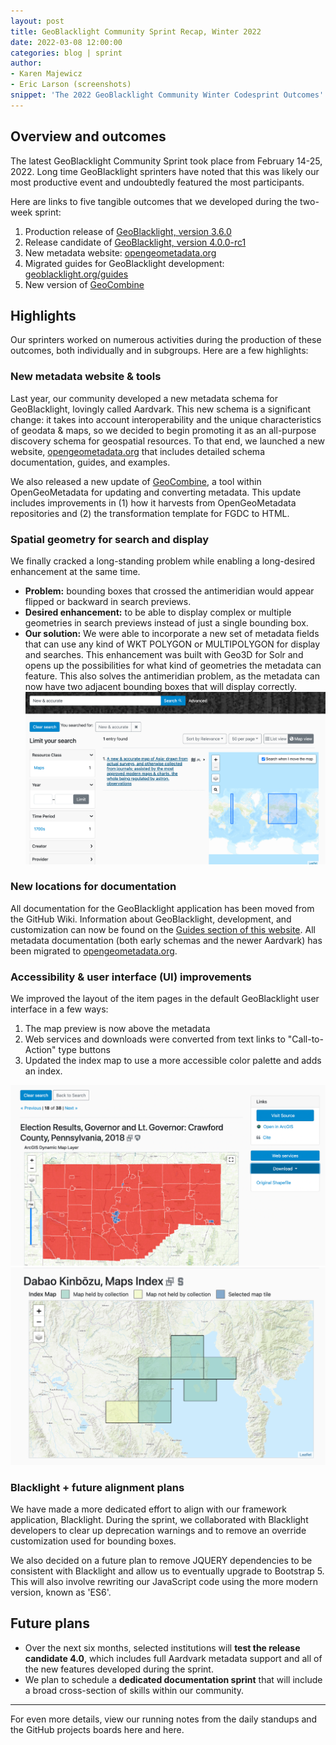 ```yaml
---
layout: post
title: GeoBlacklight Community Sprint Recap, Winter 2022
date: 2022-03-08 12:00:00
categories: blog | sprint
author: 
- Karen Majewicz
- Eric Larson (screenshots)
snippet: 'The 2022 GeoBlacklight Community Winter Codesprint Outcomes'
---
```

## Overview and outcomes

The latest GeoBlacklight Community Sprint took place from February 14-25, 2022. Long time GeoBlacklight sprinters have noted that this was likely our most productive event and undoubtedly featured the most participants.

Here are links to five tangible outcomes that we developed during the two-week sprint:

1. Production release of [GeoBlacklight, version 3.6.0](https://github.com/geoblacklight/geoblacklight/releases/tag/v3.6.0)
1. Release candidate of [GeoBlacklight, version 4.0.0-rc1](https://github.com/geoblacklight/geoblacklight/releases/tag/v4.0.0-rc1)
1. New metadata website: [opengeometadata.org](https://opengeometadata.org)
1. Migrated guides for GeoBlacklight development: [geoblacklight.org/guides](https://geoblacklight.org/guides)
1. New version of [GeoCombine](https://github.com/OpenGeoMetadata/GeoCombine/releases/tag/v0.6.0)

## Highlights
Our sprinters worked on numerous activities during the production of these outcomes, both individually and in subgroups. Here are a few highlights:


### New metadata website & tools
Last year, our community developed a new metadata schema for GeoBlacklight, lovingly called Aardvark. This new schema is a significant change:  it takes into account interoperability and the unique characteristics of geodata & maps, so we decided to begin promoting it as an all-purpose discovery schema for geospatial resources. To that end, we launched a new website, [opengeometadata.org](https://opengeometadata.org) that includes detailed schema documentation, guides, and examples. 

We also released a new update of [GeoCombine](https://github.com/OpenGeoMetadata/GeoCombine), a tool within OpenGeoMetadata for updating and converting metadata. This update includes improvements in (1) how it harvests from OpenGeoMetadata repositories and (2) the transformation template for FGDC to HTML. 

### Spatial geometry for search and display
We finally cracked a long-standing problem while enabling a long-desired enhancement at the same time. 

* **Problem:** bounding boxes that crossed the antimeridian would appear flipped or backward in search previews. 
* **Desired enhancement:** to be able to display complex or multiple geometries in search previews instead of just a single bounding box.
* **Our solution:** We were able to incorporate a new set of metadata fields that can use any kind of WKT POLYGON or MULTIPOLYGON for display and searches. This enhancement was built with Geo3D for Solr and opens up the possibilities for what kind of geometries the metadata can feature. This also solves the antimeridian problem, as the metadata can now have two adjacent bounding boxes that will display correctly. 
![multiple-bounding-boxes](/images/multiple-bbox.png)

### New locations for documentation
All documentation for the GeoBlacklight application has been moved from the GitHub Wiki. Information about GeoBlacklight, development, and customization can now be found on the [Guides section of this website](https://geoblacklight.org/guides.html). All metadata documentation (both early schemas and the newer Aardvark) has been migrated to [opengeometadata.org](https://opengeometadata.org).

### Accessibility & user interface (UI) improvements
We improved the layout of the item pages in the default GeoBlacklight user interface in a few ways:

1. The map preview is now above the metadata
2. Web services and downloads were converted from text links to "Call-to-Action" type buttons
3. Updated the index map to use a more accessible color palette and adds an index.


![web0services-button](/images/web-services-button.png)
![index-map-color](/images/index-map-color.png)

### Blacklight + future alignment plans
We have made a more dedicated effort to align with our framework application, Blacklight. During the sprint, we collaborated with Blacklight developers to clear up deprecation warnings and to remove an override customization used for bounding boxes. 

We also decided on a future plan to remove JQUERY dependencies to be consistent with Blacklight and allow us to eventually upgrade to Bootstrap 5. This will also involve rewriting our JavaScript code using the more modern version, known as 'ES6'.

## Future plans
- Over the next six months, selected institutions will **test the release candidate 4.0**, which includes full Aardvark metadata support and all of the new features developed during the sprint. 
- We plan to schedule a **dedicated documentation sprint** that will include a broad cross-section of skills within our community.

---
For even more details, view our running notes from the daily standups and the GitHub projects boards here and here.